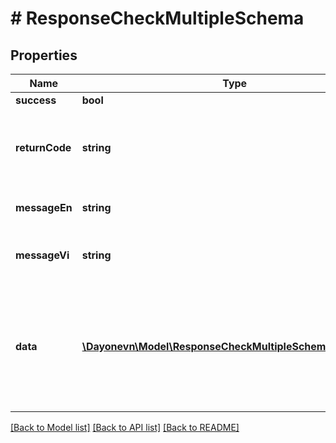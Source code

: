# # ResponseCheckMultipleSchema

## Properties

Name | Type | Description | Notes
------------ | ------------- | ------------- | -------------
**success** | **bool** |  | [optional]
**returnCode** | **string** | Result code if failed. In case of successful request: value is null | [optional]
**messageEn** | **string** | Message notification in English | [optional]
**messageVi** | **string** | Message notification in Vietnamese | [optional]
**data** | [**\Dayonevn\Model\ResponseCheckMultipleSchemaDataInner[]**](ResponseCheckMultipleSchemaDataInner.md) | Detail items of voucher, if result is failed, response will return the first voucher code which is invalid | [optional]

[[Back to Model list]](../../README.md#models) [[Back to API list]](../../README.md#endpoints) [[Back to README]](../../README.md)
